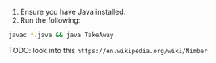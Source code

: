 1. Ensure you have Java installed.
1. Run the following:
```bash
javac *.java && java TakeAway
```

TODO: look into this
`https://en.wikipedia.org/wiki/Nimber`

